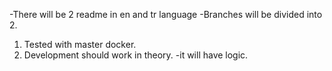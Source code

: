 -There will be 2 readme in en and tr language 
-Branches will be divided into 2. 
1. Tested with master docker. 
2. Development should work in theory. 
-it will have logic.
